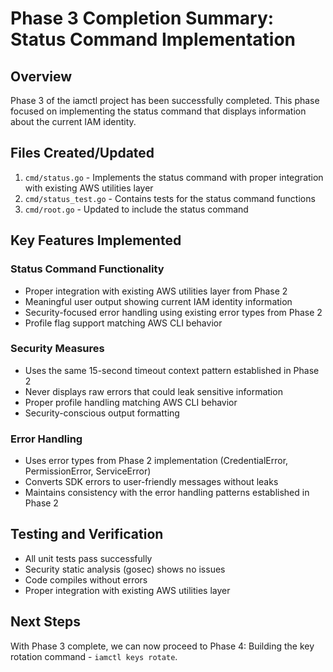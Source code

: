 # Phase 3 Completion Summary: Status Command Implementation

## Overview

Phase 3 of the iamctl project has been successfully completed. This phase focused on implementing the status command that displays information about the current IAM identity.

## Files Created/Updated

1. `cmd/status.go` - Implements the status command with proper integration with existing AWS utilities layer
2. `cmd/status_test.go` - Contains tests for the status command functions
3. `cmd/root.go` - Updated to include the status command

## Key Features Implemented

### Status Command Functionality
- Proper integration with existing AWS utilities layer from Phase 2
- Meaningful user output showing current IAM identity information
- Security-focused error handling using existing error types from Phase 2
- Profile flag support matching AWS CLI behavior

### Security Measures
- Uses the same 15-second timeout context pattern established in Phase 2
- Never displays raw errors that could leak sensitive information
- Proper profile handling matching AWS CLI behavior
- Security-conscious output formatting

### Error Handling
- Uses error types from Phase 2 implementation (CredentialError, PermissionError, ServiceError)
- Converts SDK errors to user-friendly messages without leaks
- Maintains consistency with the error handling patterns established in Phase 2

## Testing and Verification

- All unit tests pass successfully
- Security static analysis (gosec) shows no issues
- Code compiles without errors
- Proper integration with existing AWS utilities layer

## Next Steps

With Phase 3 complete, we can now proceed to Phase 4: Building the key rotation command - `iamctl keys rotate`.